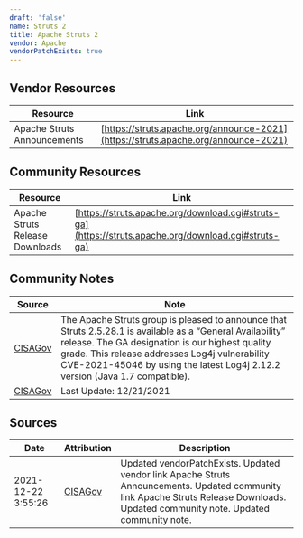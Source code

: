 ```yaml
---
draft: 'false'
name: Struts 2
title: Apache Struts 2
vendor: Apache
vendorPatchExists: true
---
```


## Vendor Resources
| Resource | Link |
| --- | --- |
| Apache Struts Announcements | [https://struts.apache.org/announce-2021](https://struts.apache.org/announce-2021) |

## Community Resources
| Resource | Link |
| --- | --- |
| Apache Struts Release Downloads | [https://struts.apache.org/download.cgi#struts-ga](https://struts.apache.org/download.cgi#struts-ga) |

## Community Notes
| Source | Note |
| --- | --- |
| [CISAGov](https://raw.githubusercontent.com/cisagov/log4j-affected-db/develop/README.md) | The Apache Struts group is pleased to announce that Struts 2.5.28.1 is available as a “General Availability” release. The GA designation is our highest quality grade. This release addresses Log4j vulnerability CVE-2021-45046 by using the latest Log4j 2.12.2 version (Java 1.7 compatible). |
| [CISAGov](https://raw.githubusercontent.com/cisagov/log4j-affected-db/develop/README.md) | Last Update: 12/21/2021 |

## Sources
| Date | Attribution | Description |
| --- | --- | --- |
| 2021-12-22 3:55:26 | [CISAGov](https://raw.githubusercontent.com/cisagov/log4j-affected-db/develop/README.md) | Updated vendorPatchExists. Updated vendor link Apache Struts Announcements. Updated community link Apache Struts Release Downloads. Updated community note. Updated community note.  |
